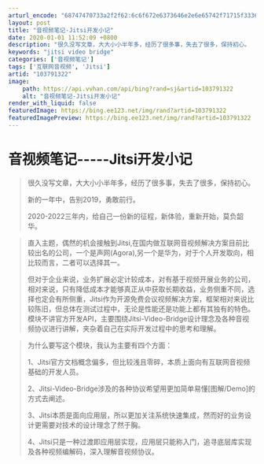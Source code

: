 ```yaml
---
arturl_encode: "68747470733a2f2f62:6c6f672e6373646e2e6e65742f71715f33363138373238352f:61727469636c652f64657461696c732f313033373931333232"
layout: post
title: "音视频笔记-Jitsi开发小记"
date: 2020-01-01 11:52:09 +0800
description: "很久没写文章，大大小小半年多，经历了很多事，失去了很多，保持初心。   新的一年中，告别2019，勇"
keywords: "jitsi video bridge"
categories: ['音视频笔记']
tags: ['互联网音视频', 'Jitsi']
artid: "103791322"
image:
    path: https://api.vvhan.com/api/bing?rand=sj&artid=103791322
    alt: "音视频笔记-Jitsi开发小记"
render_with_liquid: false
featuredImage: https://bing.ee123.net/img/rand?artid=103791322
featuredImagePreview: https://bing.ee123.net/img/rand?artid=103791322
---
```


# 音视频笔记-----Jitsi开发小记

> 很久没写文章，大大小小半年多，经历了很多事，失去了很多，保持初心。
>
> 新的一年中，告别2019，勇敢前行。
>
> 2020-2022三年内，给自己一份新的征程，新体验，重新开始，莫负韶华。

> 直入主题，偶然的机会接触到Jitsi,在国内做互联网音视频解决方案目前比较出名的公司，一个是声网(Agora),另一个是华为，对于个人开发取向，相比较而言，二者可以选择其一。
>
> 但对于企业来说，业务扩展必定计较成本，对有基于视频开展业务的公司，相对来说，只有降低成本才能够真正从中获取长期收益，业务侧重不同，选择也定会有所侧重，Jitsi作为开源免费会议视频解决方案，框架相对来说比较陈旧，但总体在测试过程中，无论是性能还是功能上都有其独有的特色。模块不讲官方开发API，主要围绕Jitsi-Video-Bridge设计理念及各种音视频协议进行讲解，夹杂着自己在实际开发过程中的思考和理解。

> 为什么要写这个模块，我认为主要有四个方面：
>
> 1、Jitsi官方文档概念偏多，但比较浅且零碎，本质上面向有互联网音视频基础的开发人员。
>
> 2、Jitsi-Video-Bridge涉及的各种协议希望用更加简单易懂[图解/Demo]的方式去阐述。
>
> 3、Jitsi本质是面向应用层，所以更加关注系统快速集成，然而好的业务设计更需要对技术的设计理念了然于胸。
>
> 4、Jitsi只是一种过渡即应用层实现，应用层只能称入门，追寻底层库实现及各种视频编解码，深入理解音视频协议。